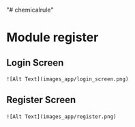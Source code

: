 "# chemicalrule" 
# Module register
## Login Screen
    ![Alt Text](images_app/login_screen.png)
## Register Screen
    ![Alt Text](images_app/register.png)
